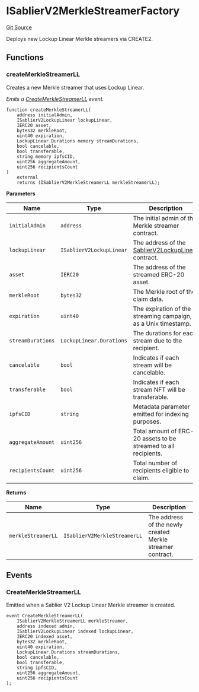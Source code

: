 # ISablierV2MerkleStreamerFactory

[Git Source](https://github.com/sablier-labs/v2-periphery/blob/53e259087984ff748fca6fb932fdb9c663c2b365/src/interfaces/ISablierV2MerkleStreamerFactory.sol)

Deploys new Lockup Linear Merkle streamers via CREATE2.

## Functions

### createMerkleStreamerLL

Creates a new Merkle streamer that uses Lockup Linear.

_Emits a
[CreateMerkleStreamerLL](/docs/contracts/v2/reference/periphery/interfaces/interface.ISablierV2MerkleStreamerFactory.md#createmerklestreamerll)
event._

```solidity
function createMerkleStreamerLL(
    address initialAdmin,
    ISablierV2LockupLinear lockupLinear,
    IERC20 asset,
    bytes32 merkleRoot,
    uint40 expiration,
    LockupLinear.Durations memory streamDurations,
    bool cancelable,
    bool transferable,
    string memory ipfsCID,
    uint256 aggregateAmount,
    uint256 recipientsCount
)
    external
    returns (ISablierV2MerkleStreamerLL merkleStreamerLL);
```

**Parameters**

| Name              | Type                     | Description                                                                                                              |
| ----------------- | ------------------------ | ------------------------------------------------------------------------------------------------------------------------ |
| `initialAdmin`    | `address`                | The initial admin of the Merkle streamer contract.                                                                       |
| `lockupLinear`    | `ISablierV2LockupLinear` | The address of the [SablierV2LockupLinear](docs/contracts/v2/reference/core/contract.SablierV2LockupLinear.md) contract. |
| `asset`           | `IERC20`                 | The address of the streamed ERC-20 asset.                                                                                |
| `merkleRoot`      | `bytes32`                | The Merkle root of the claim data.                                                                                       |
| `expiration`      | `uint40`                 | The expiration of the streaming campaign, as a Unix timestamp.                                                           |
| `streamDurations` | `LockupLinear.Durations` | The durations for each stream due to the recipient.                                                                      |
| `cancelable`      | `bool`                   | Indicates if each stream will be cancelable.                                                                             |
| `transferable`    | `bool`                   | Indicates if each stream NFT will be transferable.                                                                       |
| `ipfsCID`         | `string`                 | Metadata parameter emitted for indexing purposes.                                                                        |
| `aggregateAmount` | `uint256`                | Total amount of ERC-20 assets to be streamed to all recipients.                                                          |
| `recipientsCount` | `uint256`                | Total number of recipients eligible to claim.                                                                            |

**Returns**

| Name               | Type                         | Description                                                |
| ------------------ | ---------------------------- | ---------------------------------------------------------- |
| `merkleStreamerLL` | `ISablierV2MerkleStreamerLL` | The address of the newly created Merkle streamer contract. |

## Events

### CreateMerkleStreamerLL

Emitted when a Sablier V2 Lockup Linear Merkle streamer is created.

```solidity
event CreateMerkleStreamerLL(
    ISablierV2MerkleStreamerLL merkleStreamer,
    address indexed admin,
    ISablierV2LockupLinear indexed lockupLinear,
    IERC20 indexed asset,
    bytes32 merkleRoot,
    uint40 expiration,
    LockupLinear.Durations streamDurations,
    bool cancelable,
    bool transferable,
    string ipfsCID,
    uint256 aggregateAmount,
    uint256 recipientsCount
);
```
